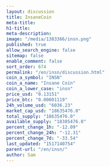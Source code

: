 ```yaml
---
layout: discussion
title: InsaneCoin
meta-title: 
h1-title: 
meta-description: 
image: "/media/1383366/insn.png"
published: true
allow_search_engine: false
sitemap: false
enable_comment: false
sort_order: 674
permalink: "/en/insn/discussion.html"
coin_a_symbol: "INSN"
coin_a_name: "Insane Coin"
coin_a_lower_case: "insn"
price_usd: "0.13151"
price_btc: "0.00001119"
24h_volume_usd: "6036.23"
market_cap_usd: "18635476.0"
total_supply: "18635476.0"
available_supply: "18385476.0"
percent_change_1h: "-12.09"
percent_change_24h: "-12.31"
percent_change_7d: "-33.54"
last_updated: "1517140754"
parent-url: "/en/insn/"
author: Sam
---
```


